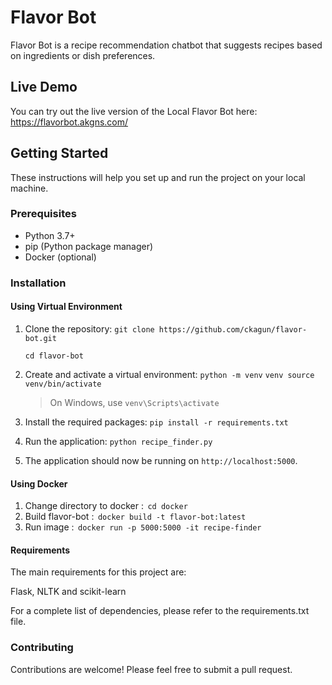 # Flavor Bot

Flavor Bot is a recipe recommendation chatbot that suggests recipes based on ingredients or dish preferences.

## Live Demo

You can try out the live version of the Local Flavor Bot here: https://flavorbot.akgns.com/

## Getting Started

These instructions will help you set up and run the project on your local machine.

### Prerequisites

- Python 3.7+
- pip (Python package manager)
- Docker (optional)

### Installation

#### Using Virtual Environment

1. Clone the repository: `git clone https://github.com/ckagun/flavor-bot.git`
 
    `cd flavor-bot`

2. Create and activate a virtual environment: 
     `python -m venv` 
     `venv source venv/bin/activate` 
    >  On Windows, use `venv\Scripts\activate`


3. Install the required packages: `pip install -r requirements.txt`

4. Run the application: `python recipe_finder.py`

5. The application should now be running on `http://localhost:5000`.

#### Using Docker
1) Change directory to docker : ⁠ `cd docker` ⁠
2) Build flavor-bot : ⁠ `docker build -t flavor-bot:latest` ⁠
3) Run image : ⁠ `docker run -p 5000:5000 -it recipe-finder` ⁠
   
#### Requirements
The main requirements for this project are:

Flask, NLTK and scikit-learn

For a complete list of dependencies, please refer to the requirements.txt file.
### Contributing
Contributions are welcome! Please feel free to submit a pull request.
